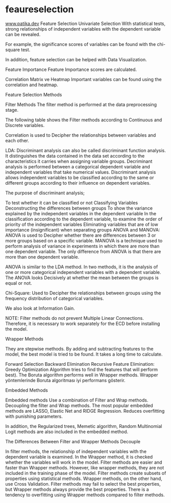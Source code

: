 # feaureselection
www.patika.dev
Feature Selection
Univariate Selection
With statistical tests, strong relationships of independent variables with the dependent variable can be revealed.

For example, the significance scores of variables can be found with the chi-square test.

In addition, feature selection can be helped with Data Visualization.

Feature Importance
Feature Importance scores are calculated.

Correlation Matrix ve Heatmap
Important variables can be found using the correlation and heatmap.

Feature Selection Methods

Filter Methods
The filter method is performed at the data preprocessing stage.


The following table shows the Filter methods according to Continuous and Discrete variables.


Correlation is used to Decipher the relationships between variables and each other.

LDA: Discriminant analysis can also be called discriminant function analysis. It distinguishes the data contained in the data set according to the characteristics it carries when assigning variable groups. Decriminant analysis is performed between a categorical dependent variable and independent variables that take numerical values. Discriminant analysis allows independent variables to be classified according to the same or different groups according to their influence on dependent variables.

The purpose of discriminant analysis;

To test whether it can be classified or not
Classifying Variables
Deconstructing the differences between groups
To show the variance explained by the independent variables in the dependent variable
In the classification according to the dependent variable, to examine the order of priority of the independent variables
Eliminating variables that are of low importance (insignificant) when separating groups
ANOVA and MANOVA: ANOVA is used to Decipher whether there are differences between 3 or more groups based on a specific variable. MANOVA is a technique used to perform analysis of variance in experiments in which there are more than one dependent variable. The only difference from ANOVA is that there are more than one dependent variable.

ANOVA is similar to the LDA method. In two methods, it is the analysis of one or more categorical independent variables with a dependent variable. The ANOVA looks Decisively at whether the mean between the groups is equal or not.

Chi-Square: Used to Decipher the relationships between groups using the frequency distribution of categorical variables.

We also look at Information Gain.

NOTE: Filter methods do not prevent Multiple Linear Connections. Therefore, it is necessary to work separately for the ECD before installing the model.

Wrapper Methods

They are stepwise methods. By adding and subtracting features to the model, the best model is tried to be found. It takes a long time to calculate.

Forward Selection
Backward Elimination
Recursive Feature Elimination: Greedy Optimization Algorithm tries to find the features that will perform best).
The Boruta algorithm performs well in Wrapper methods.
Wrapper yöntemlerinde Boruta algoritması iyi performans gösterir.

Embedded Methods

Embedded methods Use a combination of Filter and Wrap methods. Decoupling the filter and Wrap methods. The most popular embedded methods are LASSO, Elastic Net and RIDGE Regression. Reduces overfitting with punishing parameters.

In addition, the Regularized trees, Memetic algorithm, Random Multinomial Logit methods are also included in the embedded method.

The Differences Between Filter and Wrapper Methods Decouple

In filter methods, the relationship of independent variables with the dependent variable is examined. In the Wrapper method, it is checked whether the variables will work in the model.
Filter methods are easier and faster than Wrapper methods. However, like wrapper methods, they are not included in the training phase of the model.
Filter methods create subsets of properties using statistical methods. Wrapper methods, on the other hand, use Cross Validation.
Filter methods may fail to select the best properties, but Wrapper methods always provide the best properties.
There is a tendency to overfitting using Wrapper methods compared to filter methods.
